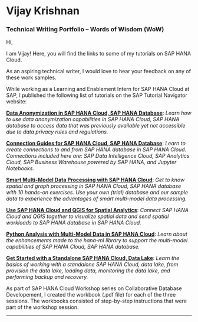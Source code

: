 # Vijay Krishnan 
### Technical Writing Portfolio – Words of Wisdom (WoW)

Hi,

I am Vijay! Here, you will find the links to some of my tutorials on SAP HANA Cloud.

As an aspiring technical writer, I would love to hear your feedback on any of these work samples.

While working as a Learning and Enablement Intern for SAP HANA Cloud at SAP, I published the following list of tutorials 
on the SAP Tutorial Navigator website:

[**Data Anonymization in SAP HANA Cloud, SAP HANA Database**](https://developers.sap.com/group.hana-cloud-database-data-anonymization.html): *Learn how to use data anonymization capabilities in SAP HANA Cloud, SAP HANA database to access data that was previously available yet not accessible due to data privacy rules and regulations.*

[**Connection Guides for SAP HANA Cloud, SAP HANA Database**](https://developers.sap.com/group.hana-cloud-database-connection-guides.html): *Learn to create connections to and from SAP HANA database in SAP HANA Cloud. Connections included here are: SAP Data Intelligence Cloud, SAP Analytics Cloud, SAP Business Warehouse powered by SAP HANA, and Jupyter Notebooks.*

[**Smart Multi-Model Data Processing with SAP HANA Cloud**](https://developers.sap.com/group.hana-cloud-smart-multi-model-data.html): *Get to know spatial and graph processing in SAP HANA Cloud, SAP HANA database with 10 hands-on exercises. Use your own (trial) database and our sample data to experience the advantages of smart multi-model data processing.*

[**Use SAP HANA Cloud and QGIS for Spatial Analytics**](https://developers.sap.com/group.hana-cloud-qgis-spatial.html): *Connect SAP HANA Cloud and QGIS together to visualize spatial data and send spatial workloads to SAP HANA database in SAP HANA Cloud.*

[**Python Analysis with Multi-Model Data in SAP HANA Cloud**](https://developers.sap.com/group.hana-cloud-database-python-multi-model.html): *Learn about the enhancements made to the hana-ml library to support the multi-model capabilities of SAP HANA Cloud, SAP HANA database.*

[**Get Started with a Standalone SAP HANA Cloud, Data Lake**](https://developers.sap.com/mission.hana-cloud-data-lake-get-started.html): *Learn the basics of working with a standalone SAP HANA Cloud, data lake, from provision the data lake, loading data, monitoring the data lake, and performing backup and recovery.*

As part of SAP HANA Cloud Workshop series on Collaborative Database Developement, I created the workbook (.pdf file) for each of the three sessions. The workbooks consisted of step-by-step instructions that were part of the workshop session. 
***
